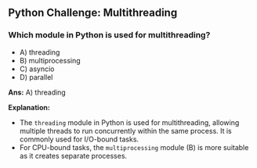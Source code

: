 ## Python Challenge: Multithreading

### Which module in Python is used for multithreading?

- A) threading
- B) multiprocessing
- C) asyncio
- D) parallel

**Ans:** A) threading


**Explanation:**
- The `threading` module in Python is used for multithreading, allowing multiple threads to run concurrently within the same process. It is commonly used for I/O-bound tasks.
- For CPU-bound tasks, the `multiprocessing` module (B) is more suitable as it creates separate processes.